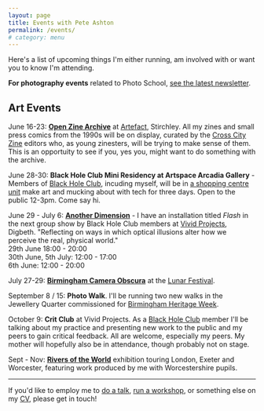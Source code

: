 ```yaml
---
layout: page
title: Events with Pete Ashton
permalink: /events/
# category: menu
---
```


Here's a list of upcoming things I'm either running, am involved with or want you to know I'm attending.

**For photography events** related to Photo School, [see the latest newsletter](https://us2.campaign-archive.com/home/?u=7831fcef470b0e8f86ec0af40&id=9a536a32c0).

## Art Events

June 16-23: [**Open Zine Archive**](https://www.crosscityzine.org/oza) at [Artefact](http://artefactstirchley.co.uk), Stirchley. All my zines and small press comics from the 1990s will be on display, curated by the [Cross City Zine](https://www.crosscityzine.org/) editors who, as young zinesters, will be trying to make sense of them. This is an opportuity to see if you, yes you, might want to do something with the archive. 

June 28-30: **Black Hole Club Mini Residency at Artspace Arcadia Gallery** - Members of [Black Hole Club](http://blackholeclub.com), incuding myself, will be in [a shopping centre unit](http://coventry-artspace.co.uk/lesson/artspace-arcadia-gallery/) make art and mucking about with tech for three days. Open to the public 12-3pm. Come say hi.  

June 29 - July 6: **[Another Dimension](https://www.facebook.com/events/256336738467480/)** - I have an installation titled *Flash* in the next group show by Black Hole Club members at [Vivid Projects](http://www.vividprojects.org.uk), Digbeth. "Reflecting on ways in which optical illusions alter how we perceive the real, physical world."  
29th June 18:00 - 20:00  
30th June, 5th July: 12:00 - 17:00    
6th June: 12:00 - 20:00  

July 27-29: [**Birmingham Camera Obscura**](http://bhamobscura.com) at the [Lunar Festival](http://lunarfestival.co.uk).

September 8 / 15: **Photo Walk**. I'll be running two new walks in the Jewellery Quarter commissioned for [Birmingham Heritage Week](http://birminghamheritageweek.co.uk).

October 9: **Crit Club** at Vivid Projects. As a [Black Hole Club](http://www.blackholeclub.com) member I'll be talking about my practice and presenting new work to the public and my peers to gain critical feedback. All are welcome, especially my peers. My mother will hopefully also be in attendance, though probably not on stage.  

Sept - Nov: [**Rivers of the World**](http://riversoftheworld.org) exhibition touring London, Exeter and Worcester, featuring work produced by me with Worcestershire pupils. 

***

If you'd like to employ me to [do a talk](http://peteashton.com/talks/), [run a workshop](http://peteashton.com/workshops/), or something else on my [CV](http://art.peteashton.com/cv/), please get in touch! 